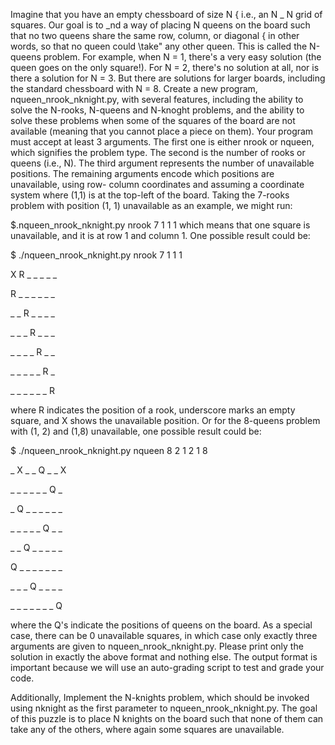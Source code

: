 Imagine that you have an empty chessboard of size N { i.e., an N _ N grid of squares. Our goal is to _nd
a way of placing N queens on the board such that no two queens share the same row, column, or diagonal
{ in other words, so that no queen could \take" any other queen. This is called the N-queens problem. For
example, when N = 1, there's a very easy solution (the queen goes on the only square!). For N = 2, there's
no solution at all, nor is there a solution for N = 3. But there are solutions for larger boards, including the
standard chessboard with N = 8.
Create a new program, nqueen_nrook_nknight.py, with several features, including the ability to solve the N-rooks, N-queens and N-knoght problems, and the ability to solve these problems when some of the squares of the board are not available (meaning that you cannot place a piece on them). Your program must
accept at least 3 arguments. The first one is either nrook or nqueen, which signifies the problem type.
The second is the number of rooks or queens (i.e., N). The third argument represents the number of
unavailable positions. The remaining arguments encode which positions are unavailable, using row-
column coordinates and assuming a coordinate system where (1,1) is at the top-left of the board.
Taking the 7-rooks problem with position (1, 1) unavailable as an example, we might run:

$.nqueen_nrook_nknight.py nrook 7 1 1 1
which means that one square is unavailable, and it is at row 1 and column 1. One possible result could
be:

$ ./nqueen_nrook_nknight.py nrook 7 1 1 1

X R _ _ _ _ _

R _ _ _ _ _ _

_ _ R _ _ _ _

_ _ _ R _ _ _

_ _ _ _ R _ _

_ _ _ _ _ R _

_ _ _ _ _ _ R

where R indicates the position of a rook, underscore marks an empty square, and X shows the unavailable
position. Or for the 8-queens problem with (1, 2) and (1,8) unavailable, one possible result could be:

$ ./nqueen_nrook_nknight.py nqueen 8 2 1 2 1 8

_ X _ _ Q _ _ X

_ _ _ _ _ _ Q _

_ Q _ _ _ _ _ _

_ _ _ _ _ Q _ _

_ _ Q _ _ _ _ _

Q _ _ _ _ _ _ _

_ _ _ Q _ _ _ _

_ _ _ _ _ _ _ Q

where the Q's indicate the positions of queens on the board. As a special case, there can be 0 unavailable
squares, in which case only exactly three arguments are given to nqueen_nrook_nknight.py. Please print only the solution in exactly the above format and nothing else. The output format is important because we will use
an auto-grading script to test and grade your code.

Additionally,
Implement the N-knights problem, which should be invoked using nknight as the first parameter to nqueen_nrook_nknight.py. The goal of this puzzle is to place N knights on the board such that
none of them can take any of the others, where again some squares are unavailable.
